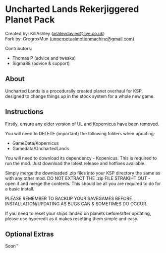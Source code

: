 Uncharted Lands Rekerjiggered Planet Pack
==============================

Created by: KillAshley (ashleydavies@live.co.uk)    
Fork by: GregroxMun (unperpetualmotionmachine@gmail.com)

Contributors:
- Thomas P		(advice and tweaks)
- Sigma88		(advice & support)

About
-----
Uncharted Lands is a procedurally created planet overhaul for KSP, designed to change things up in the stock system for a whole new game.

Instructions
------------
Firstly, ensure any older version of UL and Kopernicus have been removed.

You will need to DELETE (important) the following folders when updating:
- GameData/Kopernicus
- Gamedata/UnchartedLands

You will need to download its dependency - Kopenicus. This is required to run the mod.
Just download the latest release and hotfixes available.

Simply merge the downloaded .zip files into your KSP directory the same as with any other mod.
DO NOT EXTRACT THE .zip FILE STRAIGHT OUT - open it and merge the contents.
This should be all you are required to do for a basic install.

PLEASE REMEMBER TO BACKUP YOUR SAVEGAMES BEFORE INSTALLATION/UPDATING AS BUGS CAN & SOMETIMES DO OCCUR.

If you need to reset your ships landed on planets before/after updating, please use hyperedit as it makes resetting them simple and easy.

Optional Extras
---------------
Soon™